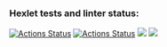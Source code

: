 ### Hexlet tests and linter status:
[![Actions Status](https://github.com/GlebZhigulev/frontend-project-46/actions/workflows/hexlet-check.yml/badge.svg)](https://github.com/GlebZhigulev/frontend-project-46/actions)
[![Actions Status](https://github.com/GlebZhigulev/frontend-project-46/actions/workflows/check-project.yml/badge.svg)](https://github.com/GlebZhigulev/frontend-project-46/actions)
<a href="https://codeclimate.com/github/GlebZhigulev/frontend-project-46/maintainability"><img src="https://api.codeclimate.com/v1/badges/ad0ccc48ec0423156fc4/maintainability" /></a>
<a href="https://codeclimate.com/github/GlebZhigulev/frontend-project-46/test_coverage"><img src="https://api.codeclimate.com/v1/badges/ad0ccc48ec0423156fc4/test_coverage" /></a>